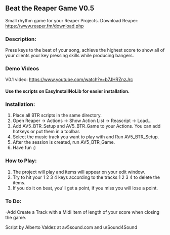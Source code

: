 ## Beat the Reaper Game V0.5

Small rhythm game for your Reaper Projects. Download Reaper: https://www.reaper.fm/download.php

### Description: 
Press keys to the beat of your song, achieve the highest score to show 
all of your clients your key pressing skills while producing bangers.

### Demo Videos
V0.1 video: https://www.youtube.com/watch?v=b7JHRZnzJrc

#### Use the scripts on EasyInstallNoLib for easier installation.

### Installation: 
1. Place all BTR scripts in the same directory.
2. Open Reaper -> Actions -> Show Action List -> Reascript -> Load...
3. Add AV5_BTR_Setup and AV5_BTR_Game to your Actions. You can add hotkeys or put them in a toolbar.
4. Select the music track you want to play with and Run AV5_BTR_Setup.
5. After the session is created, run AV5_BTR_Game.
6. Have fun :)

### How to Play:
1. The project will play and items will appear on your edit window.
2. Try to hit your 1 2 3 4 keys according to the tracks 1 2 3 4 to delete the items.
3. If you do it on beat, you'll get a point, if you miss you will lose a point.

### To Do:
-Add Create a Track with a Midi item of length of your score when closing the game.

Script by Alberto Valdez at av5sound.com and u/Sound4Sound
